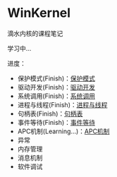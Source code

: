 # WinKernel

滴水内核的课程笔记

学习中...

进度：

-   保护模式(Finish)：[保护模式](https://github.com/Ghostasky/WinKernel/blob/main/01%E4%BF%9D%E6%8A%A4%E6%A8%A1%E5%BC%8F.md)
-   驱动开发(Finish)：[驱动开发](https://github.com/Ghostasky/WinKernel/blob/main/02%E9%A9%B1%E5%8A%A8.md)
-   系统调用(Finish)：[系统调用](https://github.com/Ghostasky/WinKernel/blob/main/03%E7%B3%BB%E7%BB%9F%E8%B0%83%E7%94%A8.md)
-   进程与线程(Finish)：[进程与线程](https://github.com/Ghostasky/WinKernel/blob/main/04%E8%BF%9B%E7%A8%8B%E4%B8%8E%E7%BA%BF%E7%A8%8B.md)
-   句柄表(Finish)：[句柄表](https://github.com/Ghostasky/WinKernel/blob/main/05%E5%8F%A5%E6%9F%84%E8%A1%A8.md)
-   事件等待(Finish)：[事件等待](https://github.com/Ghostasky/WinKernel/blob/main/06%E4%BA%8B%E4%BB%B6%E7%AD%89%E5%BE%85.md)
-   APC机制(Learning...)：[APC机制]()
-   异常
-   内存管理
-   消息机制
-   软件调试

